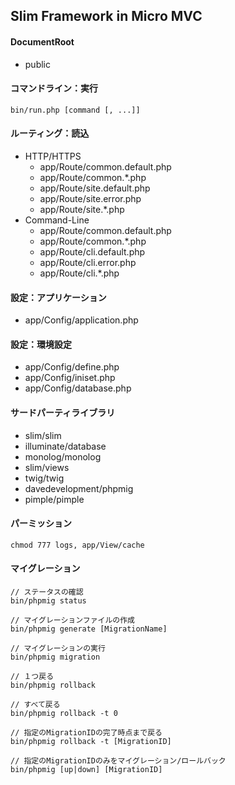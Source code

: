 Slim Framework in Micro MVC
----

#### DocumentRoot
+ public


#### コマンドライン：実行
```
bin/run.php [command [, ...]]
```


#### ルーティング：読込
+ HTTP/HTTPS
	+ app/Route/common.default.php
	+ app/Route/common.*.php
	+ app/Route/site.default.php
	+ app/Route/site.error.php
	+ app/Route/site.*.php
+ Command-Line
	+ app/Route/common.default.php
	+ app/Route/common.*.php
	+ app/Route/cli.default.php
	+ app/Route/cli.error.php
	+ app/Route/cli.*.php


#### 設定：アプリケーション
+ app/Config/application.php


#### 設定：環境設定
+ app/Config/define.php
+ app/Config/iniset.php
+ app/Config/database.php


#### サードパーティライブラリ
+ slim/slim
+ illuminate/database
+ monolog/monolog
+ slim/views
+ twig/twig
+ davedevelopment/phpmig
+ pimple/pimple


#### パーミッション
```
chmod 777 logs, app/View/cache
```


#### マイグレーション
```
// ステータスの確認
bin/phpmig status

// マイグレーションファイルの作成
bin/phpmig generate [MigrationName]

// マイグレーションの実行
bin/phpmig migration

// １つ戻る
bin/phpmig rollback

// すべて戻る
bin/phpmig rollback -t 0

// 指定のMigrationIDの完了時点まで戻る
bin/phpmig rollback -t [MigrationID]

// 指定のMigrationIDのみをマイグレーション/ロールバック
bin/phpmig [up|down] [MigrationID]
```
